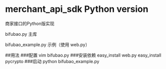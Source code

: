 merchant_api_sdk Python version
================

商家接口的Python版实现

bifubao.py 主库

bifubao_example.py 示例（使用 web.py）

##用法
###配置
    vim bifubao.py
###安装依赖
	easy_install web.py
	easy_install pycrypto
###启动
	python bifubao_example.py
